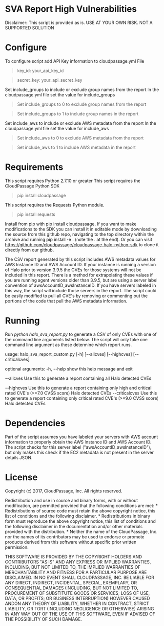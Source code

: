# SVA Report High Vulnerabilities


Disclaimer: This script is provided as is. USE AT YOUR OWN RISK.
NOT A SUPPORTED SOLUTION

# Configure
To configure script add API Key information to cloudpassage.yml File
>key_id: your_api_key_id

>secret_key: your_api_secret_key

Set include_groups to include or exclude group names from the report
In the cloudpassage.yml file set the value for include_groups
> Set include_groups to 0 to exclude group names from the report

> Set include_groups to 1 to include group names in the report

Set include_aws to include or exclude AWS metadata from the report
In the cloudpassage.yml file set the value for include_aws
> Set include_aws to 0 to exclude AWS metadata from the report

> Set include_aws to 1 to include AWS metadata in the report

# Requirements

This script requires Python 2.7.10 or greater
This script requires the CloudPassage Python SDK
> pip install cloudpassage

This script requires the Requests Python module.
>pip install requests

Install from pip with pip install cloudpassage. If you want to make modifications to the SDK you can install it in editable mode by downloading the source from this github repo, navigating to the top directory within the archive and running pip install -e . (note the . at the end). Or you can visit https://github.com/cloudpassage/cloudpassage-halo-python-sdk to clone it directly from our github.

The CSV report generated by this script includes AWS metadata values for AWS Instance ID and AWS Account ID. If your instance is running a version of Halo prior to version 3.9.5 the CVEs for those systems will not be included in this report. There is a method for extrapolating these values if you are running agent versions older than 3.9.5, but are using a server label convention of awsAccountID_awsInstanceID. If you have servers labeled in this way, the script will include those servers in the report. The script could be easily modified to pull all CVE's by removing or commenting out the portions of the code that pull the AWS metadata information.

# Running
Run *python halo_sva_report.py* to generate a CSV of only CVEs with one of the command line arguments listed below.
The script will only take one command line argument as these determine which report runs.

usage: halo_sva_report_custom.py [-h] [--allcves] [--highcves] [--criticalcves]

optional arguments:
  -h, --help  show this help message and exit

  --allcves   Use this to generate a report containing all Halo detected CVEs

  --highcves  Use this to generate a report containing only high and critical rated CVE's
              (>=7.0 CVSS score) Halo detected CVEs
  --criticalcves  Use this to generate a report containing only critical rated CVE's
              (>=9.0 CVSS score) Halo detected CVEs

# Dependencies
Part of the script assumes you have labeled your servers with AWS account information to properly obtain the AWS Instance ID and AWS Account ID. The script checks for this server label ("awsAccountID_awsInstanceID"), but only makes this check if the EC2 metadata is not present in the server details JSON.


# License

Copyright (c) 2017, CloudPassage, Inc. All rights reserved.

Redistribution and use in source and binary forms, with or without modification, are permitted provided that the following conditions are met: * Redistributions of source code must retain the above copyright notice, this list of conditions and the following disclaimer. * Redistributions in binary form must reproduce the above copyright notice, this list of conditions and the following disclaimer in the documentation and/or other materials provided with the distribution. * Neither the name of the CloudPassage, Inc. nor the names of its contributors may be used to endorse or promote products derived from this software without specific prior written permission.

THIS SOFTWARE IS PROVIDED BY THE COPYRIGHT HOLDERS AND CONTRIBUTORS "AS IS" AND ANY EXPRESS OR IMPLIED WARRANTIES, INCLUDING, BUT NOT LIMITED TO, THE IMPLIED WARRANTIES OF MERCHANTABILITY AND FITNESS FOR A PARTICULAR PURPOSE ARE DISCLAIMED. IN NO EVENT SHALL CLOUDPASSAGE, INC. BE LIABLE FOR ANY DIRECT, INDIRECT, INCIDENTAL, SPECIAL, EXEMPLARY, OR CONSEQUENTIAL DAMAGES (INCLUDING, BUT NOT LIMITED TO, PROCUREMENT OF SUBSTITUTE GOODS OR SERVICES; LOSS OF USE, DATA, OR PROFITS; OR BUSINESS INTERRUPTION) HOWEVER CAUSED ANDON ANY THEORY OF LIABILITY, WHETHER IN CONTRACT, STRICT LIABILITY, OR TORT (INCLUDING NEGLIGENCE OR OTHERWISE) ARISING IN ANY WAY OUT OF THE USE OF THIS SOFTWARE, EVEN IF ADVISED OF THE POSSIBILITY OF SUCH DAMAGE.
